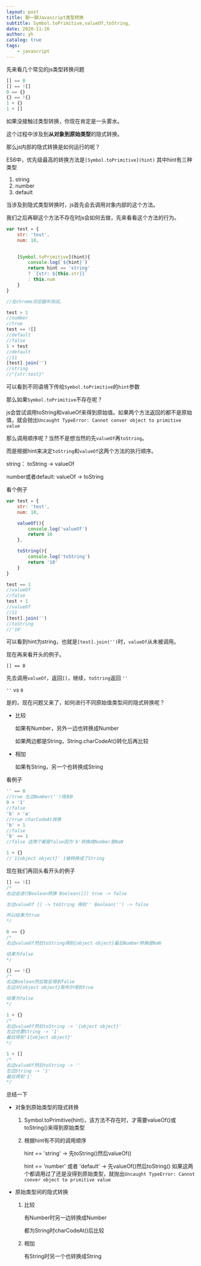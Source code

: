 ```yaml
---
layout: post
title: 聊一聊Javascript类型转换
subtitle: Symbol.toPrimitive,valueOf,toString,
date: 2020-11-26
author: yh
catalog: true
tags:
    - javascript
---
```


先来看几个常见的js类型转换问题
```js
[] == 0
[] == ![]
0 == {}
{} == !{}
1 + {}
1 + []
```
如果没接触过类型转换，你现在肯定是一头雾水。

这个过程中涉及到**从对象到原始类型**的隐式转换。

那么js内部的隐式转换是如何运行的呢？

ES6中，优先级最高的转换方法是`[Symbol.toPrimitive](hint)`
其中hint有三种类型
1. string
2. number
3. default

当涉及到隐式类型转换时，js首先会去调用对象内部的这个方法。

我们之后再聊这个方法不存在时js会如何去做，先来看看这个方法的行为。

```js
var test = {
    str: 'test',
    num: 10,

    
    [Symbol.toPrimitive](hint){
        console.log(`${hint}`)
        return hint == 'string' 
        ? `{str: ${this.str}}` 
        : this.num
    }
}

//在chrome浏览器中测试。

test > 1
//number
//true
test == ![]
//default
//false
1 + test
//default
//11
[test].join('')
//string
//"{str:test}"
```
可以看到不同语境下传给`Symbol.toPrimitive`的`hint`参数

那么如果`Symbol.toPrimitive`不存在呢？

js会尝试调用toString和valueOf来得到原始值。如果两个方法返回的都不是原始值，就会抛出`Uncaught TypeError: Cannot conver object to primitive value`

那么调用顺序呢？当然不是想当然的先`valueOf`再`toString`。

而是根据hint来决定`toString`和`valueOf`这两个方法的执行顺序。

string： toString -> valueOf

number或者default: valueOf -> toString

看个例子
```js
var test = {
    str: 'test',
    num: 10,

    valueOf(){
        console.log('valueOf')
        return 10
    },

    toString(){
        console.log('toString')
        return '10'
    }
}

test == 1
//valueOf
//false
test + 1
//valueOf
//11
[test].join('')
//toString
//'10'
```
可以看到hint为string，也就是`[test].join('')`时，`valueOf`从未被调用。


现在再来看开头的例子。

`[] == 0`

先去调用`valueOf`，返回`[]`，继续，`toString`返回 `''`

`''` vs `0`

是的，现在问题又来了，如何进行不同原始值类型间的隐式转换呢？

- 比较 

    如果有Number，另外一边也转换成Number

    如果两边都是String，String.charCodeAt()转化后再比较

- 相加

    如果有String，另一个也转换成String

看例子
```js
'' == 0
//true 左边Number('')得到0
0 > '1'
//false
'b' > 'a'
//true charCodeAt转换
'b' > 1
//false
'b' <= 1
//false 这两个都是false因为'b'转换成Number是NaN

1 + {}
//'1{object object}' 1被转换成了String
```

现在我们再回头看开头的例子
```js
[] == ![]
/*
右边会进行Boolean转换 Boolean([]) true -> false

左边valueOf [] -> toString 得到'' Boolean('') -> false

所以结果为true
*/

0 == {}
/*
右边valueOf然后toString得到{object object}最后Number转换是NaN

结果为false
*/

{} == !{}
/*
右边Boolean然后取反得到false
左边对{object object}取布尔得到true

结果为false
*/

1 + {}
/*
右边valueOf然后toString -> '{object object}'
左边也要String -> '1'
最后得到'1{object object}'
*/

1 + []
/*
右边valueOf然后toString -> ''
左边String -> '1'
最后得到'1'
*/
```

总结一下

- 对象到原始类型的隐式转换
    
    1. Symbol.toPrimitive(hint)，该方法不存在时，才需要valueOf()或toString()来得到原始类型
    
    2. 根据hint有不同的调用顺序
     
        hint == 'string' -> 先toString()然后valueOf() 
       
       hint == 'number' 或者 'default' -> 先valueOf()然后toString()
       如果这两个都调用过了还是没得到原始类型，就抛出`Uncaught TypeError: Cannot conver object to primitive value`

- 原始类型间的隐式转换
    
    1. 比较

        有Number时另一边转换成Number
        
        都为String时charCodeAt()后比较

    2. 相加

        有String时另一个也转换成String 